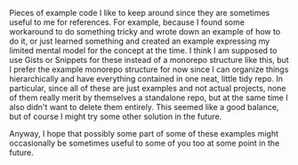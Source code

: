 Pieces of example code I like to keep around since they are sometimes useful to me for references. For example, because I found some workaround to do something tricky and wrote down an example of how to do it, or just learned something and created an example expressing my limited mental model for the concept at the time. I think I am supposed to use Gists or Snippets for these instead of a monorepo structure like this, but I prefer the example monorepo structure for now since I can organize things hierarchically and have everything contained in one neat, little tidy repo. In particular, since all of these are just examples and not actual projects, none of them really merit by themselves a standalone repo, but at the same time I also didn't want to delete them entirely. This seemed like a good balance, but of course I might try some other solution in the future.

Anyway, I hope that possibly some part of some of these examples might occasionally be sometimes useful to some of you too at some point in the future.
